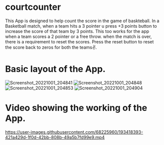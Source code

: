 # courtcounter

This App is designed to help count the score in the game of baskteball. In a Basketball match, when a team hits a 3 pointer u press +3 points button to increase the score of that team by 3 points.
This too works for the app when a team scores a 2 pointer or a free throw. when the match is over, there is a requirement to reset the scores. Press the reset button to reset the score back to zeros for both the teams✌️.

# Basic layout of the App.
![Screenshot_20221001_204841](https://user-images.githubusercontent.com/68225960/193417571-dcc4b3ec-20a5-474d-a7cc-eb58ec280efa.jpg)
![Screenshot_20221001_204848](https://user-images.githubusercontent.com/68225960/193417691-94e5f85d-2512-4a29-99a8-2ea4fcf5e898.jpg)
![Screenshot_20221001_204853](https://user-images.githubusercontent.com/68225960/193417698-e100fbe7-11fa-4278-8f92-4b9d11fc0368.jpg)
![Screenshot_20221001_204904](https://user-images.githubusercontent.com/68225960/193417703-90e2b022-0281-42e9-be6d-9f2282be92eb.jpg)

# Video showing the working of the App.




https://user-images.githubusercontent.com/68225960/193418393-421a429d-1f0d-42bb-808b-49a5b7fd99e9.mp4

